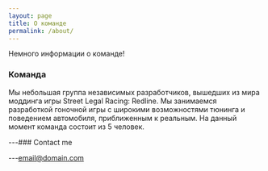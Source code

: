 ```yaml
---
layout: page
title: О команде
permalink: /about/
---
```


Немного информации о команде!

### Команда

Мы небольшая группа независимых разработчиков, вышедших из мира моддинга игры Street Legal Racing: Redline. Мы занимаемся разработкой гоночной игры с широкими возможностями тюнинга и поведением автомобиля, приближенным к реальным. На данный момент команда состоит из 5 человек.

---### Contact me

---[email@domain.com](mailto:email@domain.com)